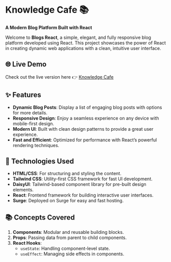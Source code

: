 # Knowledge Cafe 📚  
**A Modern Blog Platform Built with React**  

Welcome to **Blogs React**, a simple, elegant, and fully responsive blog platform developed using React. This project showcases the power of React in creating dynamic web applications with a clean, intuitive user interface.

## 🌐 Live Demo  
Check out the live version here 👉 [Knowledge Cafe](https://blogs-react.surge.sh/)

## ✨ Features

- **Dynamic Blog Posts**: Display a list of engaging blog posts with options for more details.
- **Responsive Design**: Enjoy a seamless experience on any device with mobile-first design.
- **Modern UI**: Built with clean design patterns to provide a great user experience.
- **Fast and Efficient**: Optimized for performance with React’s powerful rendering techniques.

## 🚀 Technologies Used


- **HTML/CSS**: For structuring and styling the content.
- **Tailwind CSS**: Utility-first CSS framework for fast UI development.
- **DaisyUI**: Tailwind-based component library for pre-built design elements.
- **React**: Frontend framework for building interactive user interfaces.
- **Surge**: Deployed on Surge for easy and fast hosting.

## 📚 Concepts Covered

1. **Components**: Modular and reusable building blocks.
2. **Props**: Passing data from parent to child components.
3. **React Hooks**:
   - `useState`: Handling component-level state.
   - `useEffect`: Managing side effects in components.
